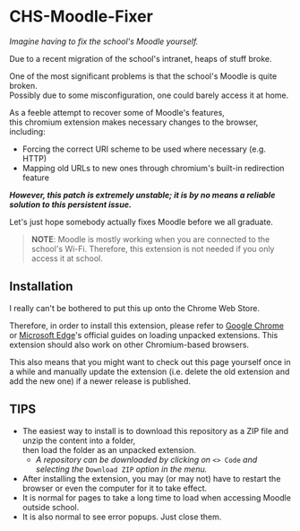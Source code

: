 # CHS-Moodle-Fixer
*Imagine having to fix the school's Moodle yourself.*

Due to a recent migration of the school's intranet, heaps of stuff broke.

One of the most significant problems is that the school's Moodle is quite broken.  
Possibly due to some misconfiguration, one could barely access it at home.

As a feeble attempt to recover some of Moodle's features,  
this chromium extension makes necessary changes to the browser, including:
- Forcing the correct URI scheme to be used where necessary (e.g. HTTP)
- Mapping old URLs to new ones through chromium's built-in redirection feature

***However, this patch is extremely unstable; it is by no means a reliable solution to this persistent issue.***

Let's just hope somebody actually fixes Moodle before we all graduate.

> **NOTE**: Moodle is mostly working when you are connected to the school's Wi-Fi. 
Therefore, this extension is not needed if you only access it at school. 

## Installation
I really can't be bothered to put this up onto the Chrome Web Store.

Therefore, in order to install this extension, 
please refer to [Google Chrome](https://developer.chrome.com/docs/extensions/mv3/getstarted/#unpacked)
or [Microsoft Edge](https://docs.microsoft.com/en-us/microsoft-edge/extensions-chromium/getting-started/extension-sideloading)'s
official guides on loading unpacked extensions. This extension should also work on other Chromium-based browsers.

This also means that you might want to check out this page yourself 
once in a while and manually update the extension 
(i.e. delete the old extension and add the new one) 
if a newer release is published.

## TIPS 

- The easiest way to install is to download this repository as a ZIP file and unzip the content into a folder,  
then load the folder as an unpacked extension.
  - *A repository can be downloaded by clicking on* `<> Code` *and selecting the* `Download ZIP` *option in the menu.*
- After installing the extension, you may (or may not) have to restart the browser or even the computer for it to take effect.  
- It is normal for pages to take a long time to load when accessing Moodle outside school.  
- It is also normal to see error popups. Just close them. 

